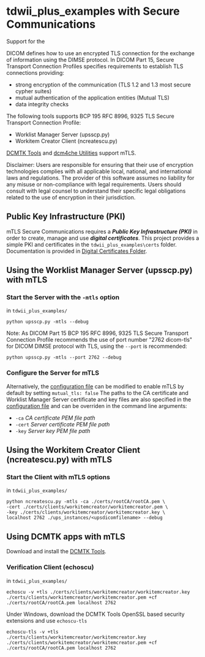 # tdwii_plus_examples with Secure Communications

Support for the 

DICOM defines how to use an encrypted TLS connection for the exchange of information using the DIMSE protocol.
In DICOM Part 15, Secure Transport Connection Profiles specifies requirements to establish TLS connections providing:
- strong encryption of the communication (TLS 1.2 and 1.3 most secure cypher suites)
- mutual authentication of the application entities (Mutual TLS)
- data integrity checks 

The following tools supports BCP 195 RFC 8996, 9325 TLS Secure Transport Connection Profile:
- Worklist Manager Server (upsscp.py)
- Workitem Creator Client (ncreatescu.py)

[DCMTK Tools](https://support.dcmtk.org/docs/mod_dcmnet.html) and [dcm4che Utilities](https://web.dcm4che.org/dcm4che-utilities) support mTLS.

Disclaimer:
Users are responsible for ensuring that their use of encryption technologies complies with all applicable local, national, and international laws and regulations. The provider of this software assumes no liability for any misuse or non-compliance with legal requirements. Users should consult with legal counsel to understand their specific legal obligations related to the use of encryption in their jurisdiction.

## Public Key Infrastructure (PKI) 

mTLS Secure Communications requires a **_Public Key Infrastructure (PKI)_** in order to create, manage and use **_digital certificates_**. This project provides a simple PKI and certificates in the `tdwii_plus_examples\certs` folder. Documentation is provided in [Digital Certificates Folder](../tdwii_plus_examples/certs/certs.md).

## Using the Worklist Manager Server (upsscp.py) with mTLS

### Start the Server with the `-mtls` option

in `tdwii_plus_examples/`
```shell
python upsscp.py -mtls --debug
```

Note: As DICOM Part 15 BCP 195 RFC 8996, 9325 TLS Secure Transport Connection Profile recommends the use of port number "2762 dicom-tls" for DICOM DIMSE protocol with TLS, using the `--port` is recommended:

```shell
python upsscp.py -mtls --port 2762 --debug
```

### Configure the Server for mTLS

Alternatively, the [configuration file](../tdwii_plus_examples/default.ini) can be modified to enable mTLS by default by setting `mutual_tls: false`
The paths to the CA certificate and Worklist Manager Server certificate and key files are also specified in the [configuration file](../tdwii_plus_examples/default.ini) and can be overriden in the command line arguments:

* `-ca`     _CA certificate PEM file path_
* `-cert`   _Server certificate PEM file path_
* `-key`    _Server key PEM file path_

## Using the Workitem Creator Client (ncreatescu.py) with mTLS

### Start the Client with mTLS options

in `tdwii_plus_examples/`
```shell
python ncreatescu.py -mtls -ca ./certs/rootCA/rootCA.pem \
-cert ./certs/clients/workitemcreator/workitemcreator.pem \
-key ./certs/clients/workitemcreator/workitemcreator.key \
localhost 2762 ./ups_instances/<upsdicomfilename> --debug
```

## Using DCMTK apps with mTLS

Download and install the [DCMTK Tools](https://dcmtk.org/en/dcmtk/dcmtk-tools/).

### Verification Client (echoscu)

in `tdwii_plus_examples/`
```shell
echoscu -v +tls ./certs/clients/workitemcreator/workitemcreator.key ./certs/clients/workitemcreator/workitemcreator.pem +cf ./certs/rootCA/rootCA.pem localhost 2762
```

Under Windows, download the DCMTK Tools OpenSSL based security extensions and use `echoscu-tls`
```shell
echoscu-tls -v +tls ./certs/clients/workitemcreator/workitemcreator.key ./certs/clients/workitemcreator/workitemcreator.pem +cf ./certs/rootCA/rootCA.pem localhost 2762
```